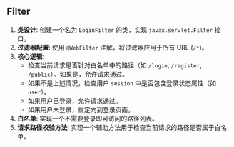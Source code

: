 ## Filter

1. **类设计**: 创建一个名为 `LoginFilter` 的类，实现 `javax.servlet.Filter` 接口。
2. **过滤器配置**: 使用 `@WebFilter` 注解，将过滤器应用于所有 URL (`/*`)。
3. **核心逻辑**:
   - 检查当前请求是否针对白名单中的路径（如 `/login`, `/register`, `/public`）。如果是，允许请求通过。
   - 如果不是上述情况，检查用户 `session` 中是否包含登录状态属性（如 `user`）。
   - 如果用户已登录，允许请求通过。
   - 如果用户未登录，重定向到登录页面。
4. **白名单**: 实现一个不需要登录即可访问的路径列表。
5. **请求路径校验方法**: 实现一个辅助方法用于检查当前请求的路径是否属于白名单。
